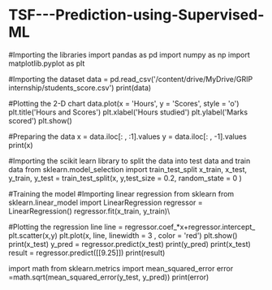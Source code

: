 # TSF---Prediction-using-Supervised-ML

#Importing the libraries
import pandas as pd
import numpy as np
import matplotlib.pyplot as plt

#Importing the dataset
data = pd.read_csv('/content/drive/MyDrive/GRIP internship/students_score.csv')
print(data)

#Plotting the 2-D chart
data.plot(x = 'Hours', y = 'Scores', style = 'o')
plt.title('Hours and Scores')
plt.xlabel('Hours studied')
plt.ylabel('Marks scored')
plt.show()

#Preparing the data
x = data.iloc[: , :1].values
y = data.iloc[: , -1].values
print(x)

#Importing the scikit learn library to split the data into test data and train data
from sklearn.model_selection import train_test_split
x_train, x_test, y_train, y_test = train_test_split(x, y,test_size = 0.2, random_state = 0 )

#Training the model
#Importing linear regression from sklearn
from sklearn.linear_model import LinearRegression
regressor =  LinearRegression()
regressor.fit(x_train, y_train)\

#Plotting the regression line
line = regressor.coef_*x+regressor.intercept_
plt.scatter(x,y)
plt.plot(x, line, linewidth = 3 , color = 'red')
plt.show()
print(x_test)
y_pred = regressor.predict(x_test)
print(y_pred)
print(x_test)
result = regressor.predict([[9.25]])
print(result)

import math
from sklearn.metrics import mean_squared_error
error =math.sqrt(mean_squared_error(y_test, y_pred))
print(error)

